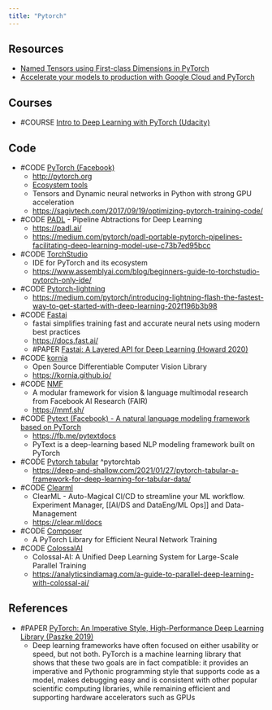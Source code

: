 ```yaml
---
title: "Pytorch"
---
```



## Resources
- [Named Tensors using First-class Dimensions in PyTorch](https://github.com/facebookresearch/torchdim)
- [Accelerate your models to production with Google Cloud and PyTorch](https://opensource.googleblog.com/2022/09/accelerate-your-models-to-production-with-google-cloud-and-pytorch_0905763892.html)


## Courses
- #COURSE [Intro to Deep Learning with PyTorch (Udacity)](https://www.udacity.com/course/deep-learning-pytorch--ud188)


## Code
- #CODE [PyTorch (Facebook)](https://github.com/pytorch/pytorch)
	- http://pytorch.org
	- [Ecosystem tools](https://pytorch.org/ecosystem/)
	- Tensors and Dynamic neural networks in Python with strong GPU acceleration
	- https://sagivtech.com/2017/09/19/optimizing-pytorch-training-code/
- #CODE [PADL](https://github.com/lf1-io/padl) - Pipeline Abtractions for Deep Learning
	- https://padl.ai/
	- https://medium.com/pytorch/padl-portable-pytorch-pipelines-facilitating-deep-learning-model-use-c73b7ed95bcc
- #CODE [TorchStudio](https://www.torchstudio.ai/)
	- IDE for PyTorch and its ecosystem
	- https://www.assemblyai.com/blog/beginners-guide-to-torchstudio-pytorch-only-ide/
- #CODE [Pytorch-lightning](https://pytorchlightning.ai/)
	- https://medium.com/pytorch/introducing-lightning-flash-the-fastest-way-to-get-started-with-deep-learning-202f196b3b98
- #CODE [Fastai](https://github.com/fastai/fastai)
	- fastai simplifies training fast and accurate neural nets using modern best practices
	- https://docs.fast.ai/
	- #PAPER [Fastai: A Layered API for Deep Learning (Howard 2020)](https://www.mdpi.com/2078-2489/11/2/108/htm)
- #CODE [kornia](https://github.com/kornia/kornia)
	- Open Source Differentiable Computer Vision Library
	- https://kornia.github.io/
- #CODE [NMF](https://github.com/facebookresearch/mmf)
	- A modular framework for vision & language multimodal research from Facebook AI Research (FAIR)
	- https://mmf.sh/
- #CODE [Pytext (Facebook) - A natural language modeling framework based on PyTorch](https://github.com/facebookresearch/pytext )
	- https://fb.me/pytextdocs
	- PyText is a deep-learning based NLP modeling framework built on PyTorch
- #CODE [Pytorch tabular](https://github.com/manujosephv/pytorch_tabular) ^pytorchtab
	- https://deep-and-shallow.com/2021/01/27/pytorch-tabular-a-framework-for-deep-learning-for-tabular-data/
- #CODE [Clearml](https://github.com/allegroai/clearml)
	- ClearML - Auto-Magical CI/CD to streamline your ML workflow. Experiment Manager, [[AI/DS and DataEng/ML Ops]] and Data-Management
	- https://clear.ml/docs
- #CODE [Composer](https://github.com/mosaicml/composer)
	- A PyTorch Library for Efficient Neural Network Training
- #CODE [ColossalAI](https://github.com/hpcaitech/ColossalAI)
	- Colossal-AI: A Unified Deep Learning System for Large-Scale Parallel Training
	- https://analyticsindiamag.com/a-guide-to-parallel-deep-learning-with-colossal-ai/


## References
- #PAPER [PyTorch: An Imperative Style, High-Performance Deep Learning Library (Paszke 2019)](https://arxiv.org/abs/1912.01703)
	- Deep learning frameworks have often focused on either usability or speed, but not both. PyTorch is a machine learning library that shows that these two goals are in fact compatible: it provides an imperative and Pythonic programming style that supports code as a model, makes debugging easy and is consistent with other popular scientific computing libraries, while remaining efficient and supporting hardware accelerators such as GPUs
